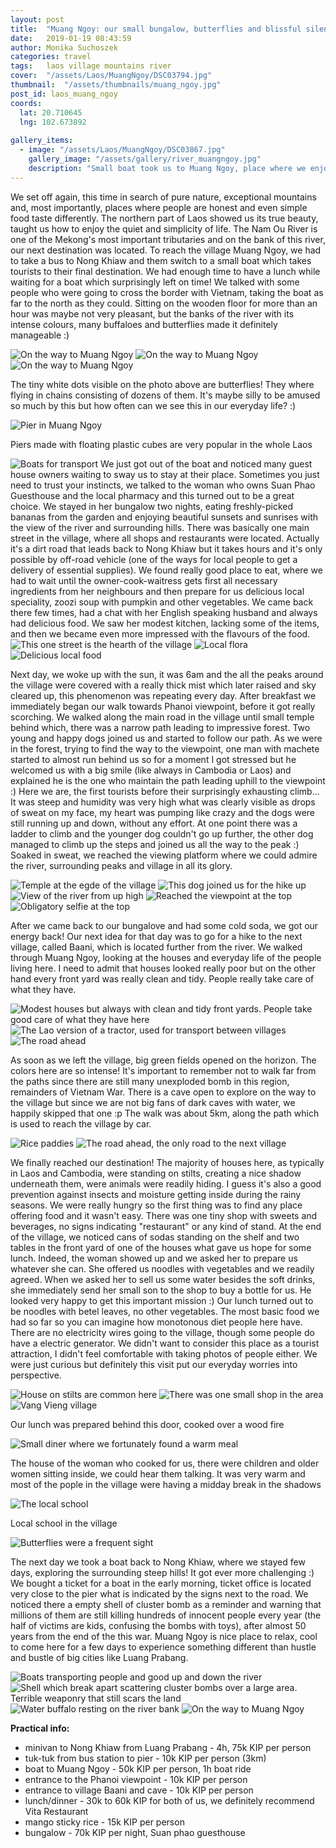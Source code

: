 ```yaml
---
layout: post
title:  "Muang Ngoy: our small bungalow, butterflies and blissful silence"
date:   2019-01-19 08:43:59
author: Monika Suchoszek
categories: travel
tags:	laos village mountains river
cover:  "/assets/Laos/MuangNgoy/DSC03794.jpg"
thumbnail:  "/assets/thumbnails/muang_ngoy.jpg"
post_id: laos_muang_ngoy
coords:
  lat: 20.710645
  lng: 102.673892
  
gallery_items:
  - image: "/assets/Laos/MuangNgoy/DSC03867.jpg"
    gallery_image: "/assets/gallery/river_muangngoy.jpg"
    description: "Small boat took us to Muang Ngoy, place where we enjoyed the quiet and simplicity of life."
---
```


We set off again, this time in search of pure nature, exceptional mountains and, most importantly, places where people are honest and even simple 
food taste differently. The northern part of Laos showed us its true beauty, taught us how to enjoy the quiet and simplicity of life. The Nam Ou River is 
one of the Mekong's most important tributaries and on the bank of this river, our next destination was located. To reach the village Muang Ngoy, we had
to take a bus to Nong Khiaw and them switch to a small boat which takes tourists to their final destination. We had enough time to have a lunch while 
waiting for a boat which surprisingly left on time! We talked with some people who were going to cross the border with Vietnam, taking the boat as
far to the north as they could. Sitting on the wooden floor for more than an hour was maybe not very pleasant, but the banks of the river with its intense
colours, many buffaloes and butterflies made it definitely manageable :)

<img src="/assets/Laos/MuangNgoy/DSC03742.jpg" alt="On the way to Muang Ngoy" />
<img src="/assets/Laos/MuangNgoy/DSC03745.jpg" alt="On the way to Muang Ngoy" />
<img src="/assets/Laos/MuangNgoy/DSC03753.jpg" alt="On the way to Muang Ngoy" />
<p class="caption">The tiny white dots visible on the photo above are butterflies! They where flying in chains consisting of dozens of them. It's 
maybe silly to be amused so much by this but how often can we see this in our everyday life? :) </p>

<img src="/assets/Laos/MuangNgoy/IMG_20180420_142522235_01.jpg" alt="Pier in Muang Ngoy" />   
<p class="caption">Piers made with floating plastic cubes are very popular in the whole Laos</p>

<img src="/assets/Laos/MuangNgoy/DSC03760.jpg" alt="Boats for transport" />
We just got out of the boat and noticed many guest house owners waiting to sway us to stay at their place. Sometimes you just need to trust your instincts, we talked to the woman
who owns Suan Phao Guesthouse and the local pharmacy and this turned out to be a great choice. We stayed in her bungalow two nights, eating freshly-picked bananas from the garden
and enjoying beautiful sunsets and sunrises with the view of the river and surrounding hills. There was basically one main street in the village, where all
shops and restaurants were located. Actually it's a dirt road that leads back to Nong Khiaw but it takes hours and it's only possible by off-road vehicle (one of the
ways for local people to get a delivery of essential supplies). We found really good place to eat, where we had to wait until the owner-cook-waitress gets first all necessary
ingredients from her neighbours and then prepare for us delicious local speciality, zoozi soup with pumpkin and other vegetables. We came back there few times, had a 
chat with her English speaking husband and always had delicious food. We saw her modest kitchen, lacking some of the items, and then we became 
even more impressed with the flavours of the food. 

<div class="row">
  <img src="/assets/Laos/MuangNgoy/DSC03756.jpg" class="column-50" alt="This one street is the hearth of the village" />
  <img src="/assets/Laos/MuangNgoy/IMG_20180420_162026937_01.jpg" class="column-50" alt="Local flora" />
</div>
<img src="/assets/Laos/MuangNgoy/IMG_20180420_182921286_HDR_01.jpg" alt="Delicious local food" />

Next day, we woke up with the sun, it was 6am and the all the peaks around the village were covered with a really thick mist which later raised and sky cleared up,
this phenomenon was repeating every day. After breakfast we immediately began our walk towards Phanoi viewpoint, before it got really scorching. We walked along
the main road in the village until small temple behind which, there was a narrow path leading to impressive forest. Two young and happy dogs joined us and started to follow our path.
As we were in the forest, trying to find the way to the viewpoint, one man with machete started to almost run behind us so for a moment I got
stressed but he welcomed us with a big smile (like always in Cambodia or Laos) and explained he is the one who maintain the path leading uphill to the viewpoint :)
Here we are, the first tourists before their surprisingly exhausting climb... It was steep and humidity was very high what was clearly visible as drops of sweat on
my face, my heart was pumping like crazy and the dogs were still running up and down, without any effort. At one point there was a ladder to climb and the younger dog 
couldn't go up further, the other dog managed to climb up the steps and joined us all the way to 
the peak :) Soaked in sweat, we reached the viewing platform where
we could admire the river, surrounding peaks and village in all its glory. 

<img src="/assets/Laos/MuangNgoy/DSC03764.jpg" alt="Temple at the egde of the village" />
<img src="/assets/Laos/MuangNgoy/DSC03767.jpg" alt="This dog joined us for the hike up" />
<img src="/assets/Laos/MuangNgoy/DSC03783.jpg" alt="View of the river from up high" />
<img src="/assets/Laos/MuangNgoy/DSC03784.jpg" alt="Reached the viewpoint at the top" />
<img src="/assets/Laos/MuangNgoy/GOPR8251.jpg" alt="Obligatory selfie at the top" />

After we came back to our bungalove and had some cold soda, we got our energy back! Our next idea for that day was to go for a hike to the next village, called Baani,
which is located further from the river. We walked through Muang Ngoy, looking at the houses and everyday life of the people living here. I need to admit that houses 
looked really poor but on the other hand every front yard was really clean and tidy. People really take care of what they have.

<img src="/assets/Laos/MuangNgoy/DSC03789.jpg" alt="Modest houses but always with clean and tidy front yards. People take good care of what they have here" />
<img src="/assets/Laos/MuangNgoy/DSC03791.jpg" alt="The Lao version of a tractor, used for transport between villages" />
<img src="/assets/Laos/MuangNgoy/DSC03792.jpg" alt="The road ahead" />

As soon as we left the village, big green fields opened on the horizon. The colors here are so intense! It's important to remember not to walk far from the paths
since there are still many unexploded bomb in this region, remainders of Vietnam War. There is a cave open to explore on the way to the village but since we are not
big fans of dark caves with water, we happily skipped that one :p The walk was about 5km, along the path which is used to reach the village by car.

<img src="/assets/Laos/MuangNgoy/DSC03825.jpg" alt="Rice paddies" />
<img src="/assets/Laos/MuangNgoy/DSC03794.jpg" alt="The road ahead, the only road to the next village" />

We finally reached our destination! The majority of houses here, as typically in Laos and Cambodia, were standing on stilts, creating a nice shadow underneath them,
were animals were readily hiding. I guess it's also a good prevention against insects and moisture getting inside during the rainy seasons. We were really hungry
so the first thing was to find any place offering food and it wasn't easy. There was one tiny shop with sweets and beverages, no signs indicating "restaurant" or any kind
of stand. At the end of the village, we noticed cans of sodas standing on the shelf and two tables in the front yard  of one of the houses what gave us hope for some lunch. Indeed, the woman showed up
and we asked her to prepare us whatever she can. She offered us noodles with vegetables and we readily agreed. When we asked her to sell us some water besides the soft drinks,
she immediately send her small son to the shop to buy a bottle for us. He looked very happy to get this important mission :) Our lunch 
turned out to be noodles with betel leaves, no other vegetables. The most basic food we had so far so you can imagine how monotonous diet people here have. There are no electricity wires
going to the village, though some people do have a electric generator. We didn't want to consider this place as a tourist attraction, I didn't feel comfortable with taking photos of people either.
We were just curious but definitely this visit put our everyday worries into perspective.

<img src="/assets/Laos/MuangNgoy/DSC03830.jpg" alt="House on stilts are common here"/>
<img src="/assets/Laos/MuangNgoy/DSC03839.jpg" alt="There was one small shop in the area" />
<img src="/assets/Laos/MuangNgoy/DSC03835.jpg" alt="Vang Vieng village" />
<p class="caption">Our lunch was prepared behind this door, cooked over a wood fire</p>
<img src="/assets/Laos/MuangNgoy/DSC03836.jpg" alt="Small diner where we fortunately found a warm meal" />
<p class="caption">The house of the woman who cooked for us, there were children and older women sitting inside, we could hear them talking. It was 
very warm and most of the pople in the village were having a midday break in the shadows</p>
<img src="/assets/Laos/MuangNgoy/DSC03831.jpg" alt="The local school" />
<p class="caption">Local school in the village</p>
<img src="/assets/Laos/MuangNgoy/DSC03852.jpg" alt="Butterflies were a frequent sight" />

The next day we took a boat back to Nong Khiaw, where we stayed few days, exploring the surrounding steep hills! It got ever more challenging :) We bought a ticket for a boat in
the early morning, ticket office is located very close to the pier what is indicated by the signs next to the road. We noticed there a empty shell of cluster bomb as a reminder and warning
that millions of them are still killing hundreds of innocent people every year (the half of victims are kids, confusing the bombs with toys), after almost 50 years from the end of the this war. 
Muang Ngoy is nice place to relax, cool to come here for a few days to experience something different than hustle and bustle of big cities like Luang Prabang.

<img src="/assets/Laos/MuangNgoy/DSC03867.jpg" alt="Boats transporting people and good up and down the river" />
<img src="/assets/Laos/MuangNgoy/DSC03863.jpg" alt="Shell which break apart scattering cluster bombs over a large area. Terrible weaponry that still scars the land" />
<img src="/assets/Laos/MuangNgoy/DSC03876.jpg" alt="Water buffalo resting on the river bank" />
<img src="/assets/Laos/MuangNgoy/DSC03893.jpg" alt="On the way to Muang Ngoy" />

__Practical info:__

  * minivan to Nong Khiaw from Luang Prabang - 4h, 75k KIP per person
  * tuk-tuk from bus station to pier - 10k KIP per person (3km)
  * boat to Muang Ngoy - 50k KIP per person, 1h boat ride
  * entrance to the Phanoi viewpoint - 10k KIP per person
  * entrance to village Baani and cave - 10k KIP per person
  * lunch/dinner - 30k to 60k KIP for both of us, we definitely recommend Vita Restaurant
  * mango sticky rice - 15k KIP per person
  * bungalow - 70k KIP per night, Suan phao guesthouse
  
  

